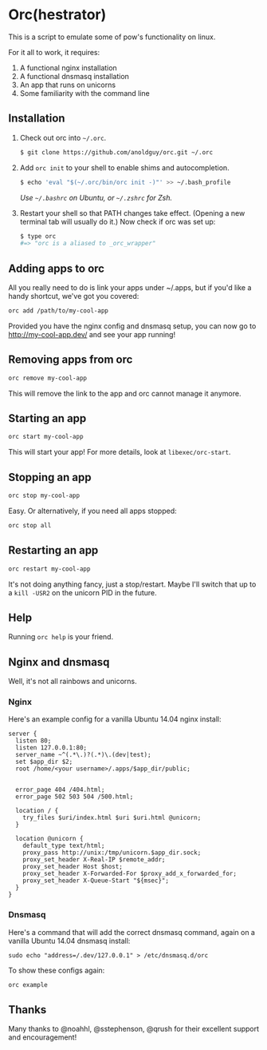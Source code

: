 # Orc(hestrator)

This is a script to emulate some of pow's functionality on linux.

For it all to work, it requires:

1. A functional nginx installation
2. A functional dnsmasq installation
3. An app that runs on unicorns
4. Some familiarity with the command line

## Installation

1. Check out orc into `~/.orc`.

    ~~~ sh
    $ git clone https://github.com/anoldguy/orc.git ~/.orc
    ~~~

2. Add `orc init` to your shell to enable shims and autocompletion.

    ~~~ sh
    $ echo 'eval "$(~/.orc/bin/orc init -)"' >> ~/.bash_profile
    ~~~

    _Use `~/.bashrc` on Ubuntu, or `~/.zshrc` for Zsh._

3. Restart your shell so that PATH changes take effect. (Opening a new
   terminal tab will usually do it.) Now check if orc was set up:

    ~~~ sh
    $ type orc
    #=> "orc is a aliased to _orc_wrapper"
    ~~~

## Adding apps to orc

All you really need to do is link your apps under ~/.apps, but if you'd
like a handy shortcut, we've got you covered:

~~~ sh
orc add /path/to/my-cool-app
~~~

Provided you have the nginx config and dnsmasq setup, you can now go to
http://my-cool-app.dev/ and see your app running!

## Removing apps from orc

~~~ sh
orc remove my-cool-app
~~~
This will remove the link to the app and orc cannot manage it anymore.

## Starting an app

~~~ sh
orc start my-cool-app
~~~
This will start your app!  For more details, look at `libexec/orc-start`.

## Stopping an app
~~~ sh
orc stop my-cool-app
~~~

Easy.  Or alternatively, if you need all apps stopped:
~~~ sh
orc stop all
~~~

## Restarting an app
~~~ sh
orc restart my-cool-app
~~~

It's not doing anything fancy, just a stop/restart. Maybe I'll switch that
up to a `kill -USR2` on the unicorn PID in the future.

## Help
Running `orc help` is your friend.

## Nginx and dnsmasq

Well, it's not all rainbows and unicorns.

### Nginx
Here's an example config for a vanilla Ubuntu 14.04 nginx install:
```
server {
  listen 80;
  listen 127.0.0.1:80;
  server_name ~^(.*\.)?(.*)\.(dev|test);
  set $app_dir $2;
  root /home/<your username>/.apps/$app_dir/public;


  error_page 404 /404.html;
  error_page 502 503 504 /500.html;

  location / {
    try_files $uri/index.html $uri $uri.html @unicorn;
  }

  location @unicorn {
    default_type text/html;
    proxy_pass http://unix:/tmp/unicorn.$app_dir.sock;
    proxy_set_header X-Real-IP $remote_addr;
    proxy_set_header Host $host;
    proxy_set_header X-Forwarded-For $proxy_add_x_forwarded_for;
    proxy_set_header X-Queue-Start "${msec}";
  }
}
```
### Dnsmasq

Here's a command that will add the correct dnsmasq command, again
on a vanilla Ubuntu 14.04 dnsmasq install:

```
sudo echo "address=/.dev/127.0.0.1" > /etc/dnsmasq.d/orc
```
To show these configs again:

~~~ sh
orc example
~~~

## Thanks
Many thanks to @noahhl, @sstephenson, @qrush for their excellent support
and encouragement!
